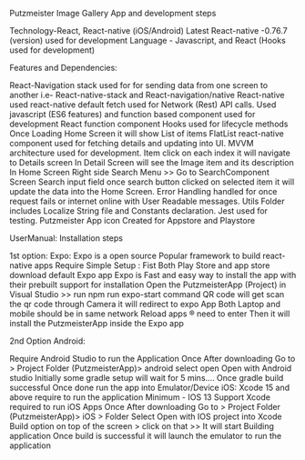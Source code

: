 Putzmeister Image Gallery App and development steps

Technology-React, React-native (iOS/Android)
Latest React-native -0.76.7 (version) used for development
Language - Javascript, and  React (Hooks used for development)



				
Features and Dependencies:

React-Navigation stack used for for sending  data from one screen to another  i.e- React-native-stack and React-navigation/native
React-native used  react-native default fetch used  for Network (Rest) API calls.
Used javascript (ES6 features) and  function based component used for development
 React  function component Hooks used for lifecycle methods
Once Loading Home Screen it will show  List of  items
FlatList react-native component used for fetching details and updating into UI.
MVVM architecture used for development.
Item click on  each index  it will navigate to Details screen
In Detail Screen will see the Image item and its description
In Home Screen Right side Search Menu >> Go to SearchComponent Screen  Search input field once search button clicked on selected item it will update the data into the Home Screen.
Error Handling handled for once request fails or internet online with User Readable messages.
Utils Folder includes Localize String file and Constants declaration.
Jest used for testing.
Putzmeister App icon Created for Appstore and Playstore
 








UserManual: Installation steps 

1st option:
Expo:  Expo is  a open source Popular framework to build react-native apps
     Require Simple Setup :
Fist Both Play Store and app store download default Expo app
Expo is Fast and easy way to install the app with their prebuilt support for installation
Open the PutzmeisterApp (Project) in Visual Studio >> run npm run expo-start  command
QR code will get scan the qr code through Camera  it will redirect to expo App
Both Laptop and mobile should be in same network
Reload apps ®  need to enter
Then it will install the PutzmeisterApp inside the Expo app

2nd Option
Android:
 
Require Android Studio to run the Application
Once After downloading  Go to > Project Folder (PutzmeisterApp)> android   select open 
Open with Android studio
Initially some gradle setup will wait for 5 mins….
Once gradle build successful
Once done run the app into Emulator/Device
iOS: 
Xcode 15 and above require to run the application 
Minimum - IOS 13 Support 
Xcode required to run iOS Apps
Once After downloading  Go to > Project Folder (PutzmeisterApp)> iOS > Folder Select
Open with IOS project into Xcode
Build option on top of the screen > click on that >> It will start Building application
Once build is successful it will launch the emulator to run the application


